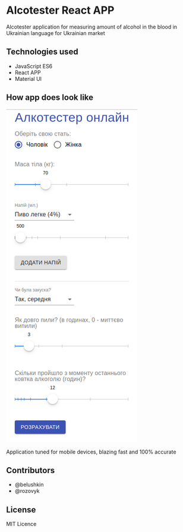 # Alcotester React APP

Alcotester application for measuring amount of alcohol in the blood in Ukrainian language for Ukrainian market

## Technologies used
- JavaScript ES6
- React APP
- Material UI

## How app does look like
![Alcotester](./public/alcotester.png)

Application tuned for mobile devices, blazing fast and 100% accurate

## Contributors
- @belushkin
- @rozovyk

## License
MIT Licence